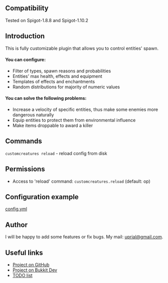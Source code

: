## Compatibility

Tested on Spigot-1.8.8 and Spigot-1.10.2

## Introduction

This is fully customizable plugin that allows you to control entities' spawn.

#### You can configure:
* Filter of types, spawn reasons and probabilities
* Entities' max health, effects and equipment
* Templates of effects and enchantments
* Random distributions for majority of numeric values

#### You can solve the following problems:
* Increase a velocity of specific entities, thus make some enemies more
dangerous naturally
* Equip entities to protect them from environmental influence
* Make items droppable to award a killer

## Commands

`customcreatures reload` - reload config from disk

## Permissions

* Access to 'reload' command:
`customcreatures.reload` (default: op)

## Configuration example
[config.yml](src/main/resources/config.yml)

## Author
I will be happy to add some features or fix bugs. My mail: uprial@gmail.com.

## Useful links
* [Project on GitHub](https://github.com/uprial/customcreatures)
* [Project on Bukkit Dev](http://dev.bukkit.org/bukkit-plugins/customcreatures/)
* [TODO list](TODO.md)